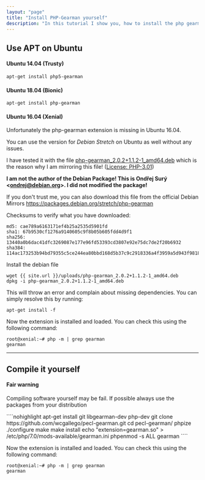 ```yaml
---
layout: "page"
title: "Install PHP-Gearman yourself"
description: "In this tutorial I show you, how to install the php gearman extension"
---
```

## Use APT on Ubuntu

#### Ubuntu 14.04 (Trusty)
````nohighlight
apt-get install php5-gearman
````

#### Ubuntu 18.04 (Bionic)
````nohighlight
apt-get install php-gearman
````

#### Ubuntu 16.04 (Xenial)
Unfortunately the php-gearman extension is missing in Ubuntu 16.04.

You can use the version for *Debian Stretch* on Ubuntu as well without any issues.

I have tested it with the file <a href="{{ site.url }}/uploads/php-gearman_2.0.2+1.1.2-1_amd64.deb">php-gearman_2.0.2+1.1.2-1_amd64.deb</a>
which is the reason why I am mirroring this file! (<a href="{{ site.url }}/uploads/php-gearman_2.0.2+1.1.2-1_amd64-copyright.txt" target="_blank">License: PHP-3.01</a>)

**I am not the author of the Debian Package! This is Ondřej Surý &lt;ondrej@debian.org&gt;. I did not modified the package!**

If you don't trust me, you can also download this file from the official Debian Mirrors
<a href="https://packages.debian.org/stretch/php-gearman" target="_blank">https://packages.debian.org/stretch/php-gearman</a>

Checksums to verify what you have downloaded:
````nohighlight
md5: cae789a6163171ef4b25a2535d5901fd
sha1: 67b9530cf1276a9140605c9f8b05b605fdd4d9f1
sha256: 13440a0b6dac41dfc3269087e177e96fd53393cd3807e92e75dc7de2f20b6932
sha384: 114ac173253b94bd79355c5ce244ea80bbd168d5b37c9c2918336a4f3959a5d943f981847ea5a006c8a28191e82303db
````

Install the debian file
````nohighlight
wget {{ site.url }}/uploads/php-gearman_2.0.2+1.1.2-1_amd64.deb
dpkg -i php-gearman_2.0.2+1.1.2-1_amd64.deb
````
This will throw an error and complain about missing dependencies. You can simply resolve this by running:
````nohighlight
apt-get install -f
````

Now the extension is installed and loaded. You can check this using the following command:
````nohighlight
root@xenial:~# php -m | grep gearman
gearman
````

---

## Compile it yourself
<div class="callout callout-warning">
    <h4>Fair warning</h4>
    <p>
        Compiling software yourself may be fail. If possible always use the packages from your distribution
    </p>
</div>
````nohighlight
apt-get install git libgearman-dev php-dev
git clone https://github.com/wcgallego/pecl-gearman.git
cd pecl-gearman/
phpize
./configure
make
make install
echo "extension=gearman.so" > /etc/php/7.0/mods-available/gearman.ini
phpenmod -s ALL gearman
````

Now the extension is installed and loaded. You can check this using the following command:
````nohighlight
root@xenial:~# php -m | grep gearman
gearman
````
